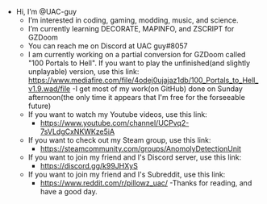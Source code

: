 -  Hi, I’m @UAC-guy
	-  I’m interested in coding, gaming, modding, music, and science.
	-  I’m currently learning DECORATE, MAPINFO, and ZSCRIPT for GZDoom
	-  You can reach me on Discord at UAC guy#8057
	-  I am currently working on a partial conversion for GZDoom called "100 Portals to Hell". If you want to play the unfinished(and slightly unplayable) version, use this link:
		https://www.mediafire.com/file/4odej0ujajaz1db/100_Portals_to_Hell_v1.9.wad/file
	-I get most of my work(on GitHub) done on Sunday afternoon(the only time it appears that I'm free for the forseeable future)
	- If you want to watch my Youtube videos, use this link:
		- https://www.youtube.com/channel/UCPvq2-7sVLdgCxNKWKze5iA
	- If you want to check out my Steam group, use this link:
		- https://steamcommunity.com/groups/AnomolyDetectionUnit
	- If you want to join my friend and I's Discord server, use this link:
		- https://discord.gg/k99JHXyS
	- If you want to join my friend and I's Subreddit, use this link:
		- https://www.reddit.com/r/pillowz_uac/
-Thanks for reading, and have a good day.
